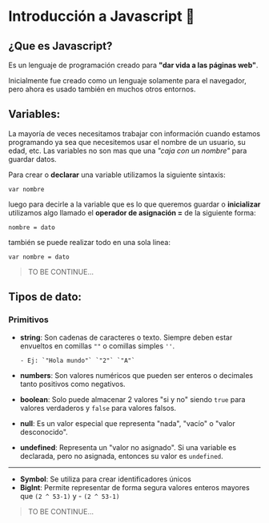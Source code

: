 # Introducción a Javascript 💛

## ¿Que es Javascript?

Es un lenguaje de programación creado para **"dar vida a las páginas web"**.

Inicialmente fue creado como un lenguaje solamente para el navegador, pero ahora es usado también en muchos otros entornos.

## Variables:

La mayoría de veces necesitamos trabajar con información cuando estamos programando ya sea que necesitemos usar el nombre de un usuario, su edad, etc. Las variables no son mas que una _"caja con un nombre"_ para guardar datos.

Para crear o **declarar** una variable utilizamos la siguiente sintaxis:

`var nombre`

luego para decirle a la variable que es lo que queremos guardar o **inicializar** utilizamos algo llamado el **operador de asignación =** de la siguiente forma:

`nombre = dato`

también se puede realizar todo en una sola linea:

`var nombre = dato`

> TO BE CONTINUE...

## Tipos de dato:

### Primitivos

- **string**: Son cadenas de caracteres o texto. Siempre deben estar
  envueltos en comillas `""` o comillas simples `''`.

      - Ej: `"Hola mundo"` `"2"` `"A"`

- **numbers**: Son valores numéricos que pueden ser enteros o decimales tanto positivos como negativos.

- **boolean**: Solo puede almacenar 2 valores "si y no" siendo `true` para valores verdaderos y `false` para valores falsos.

- **null**: Es un valor especial que representa "nada", "vacío" o "valor desconocido".

- **undefined**: Representa un "valor no asignado". Si una variable es declarada, pero no asignada, entonces su valor es `undefined`.

---

- **Symbol**: Se utiliza para crear identificadores únicos
- **BigInt**: Permite representar de forma segura valores enteros mayores que `(2 ^ 53-1)` y - `(2 ^ 53-1)`

> TO BE CONTINUE...
